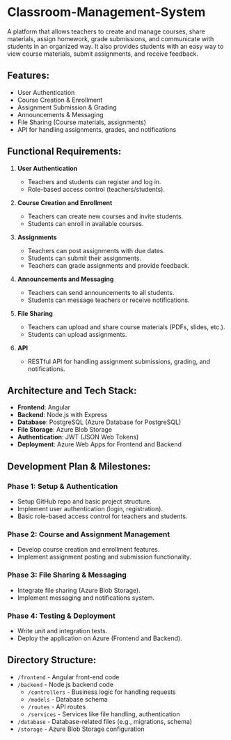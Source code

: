 # Classroom-Management-System

A platform that allows teachers to create and manage courses, share materials, assign homework, grade submissions, and communicate with students in an organized way. It also provides students with an easy way to view course materials, submit assignments, and receive feedback.

## Features:
- User Authentication
- Course Creation & Enrollment
- Assignment Submission & Grading
- Announcements & Messaging
- File Sharing (Course materials, assignments)
- API for handling assignments, grades, and notifications

## Functional Requirements:

1. **User Authentication**
   - Teachers and students can register and log in.
   - Role-based access control (teachers/students).

2. **Course Creation and Enrollment**
   - Teachers can create new courses and invite students.
   - Students can enroll in available courses.

3. **Assignments**
   - Teachers can post assignments with due dates.
   - Students can submit their assignments.
   - Teachers can grade assignments and provide feedback.

4. **Announcements and Messaging**
   - Teachers can send announcements to all students.
   - Students can message teachers or receive notifications.

5. **File Sharing**
   - Teachers can upload and share course materials (PDFs, slides, etc.).
   - Students can upload assignments.

6. **API**
   - RESTful API for handling assignment submissions, grading, and notifications.

## Architecture and Tech Stack:
- **Frontend**: Angular
- **Backend**: Node.js with Express
- **Database**: PostgreSQL (Azure Database for PostgreSQL)
- **File Storage**: Azure Blob Storage
- **Authentication**: JWT (JSON Web Tokens)
- **Deployment**: Azure Web Apps for Frontend and Backend

## Development Plan & Milestones:

### Phase 1: Setup & Authentication
- Setup GitHub repo and basic project structure.
- Implement user authentication (login, registration).
- Basic role-based access control for teachers and students.

### Phase 2: Course and Assignment Management
- Develop course creation and enrollment features.
- Implement assignment posting and submission functionality.

### Phase 3: File Sharing & Messaging
- Integrate file sharing (Azure Blob Storage).
- Implement messaging and notifications system.

### Phase 4: Testing & Deployment
- Write unit and integration tests.
- Deploy the application on Azure (Frontend and Backend).

## Directory Structure:

- `/frontend` - Angular front-end code
- `/backend` - Node.js backend code
  - `/controllers` - Business logic for handling requests
  - `/models` - Database schema
  - `/routes` - API routes
  - `/services` - Services like file handling, authentication
- `/database` - Database-related files (e.g., migrations, schema)
- `/storage` - Azure Blob Storage configuration
